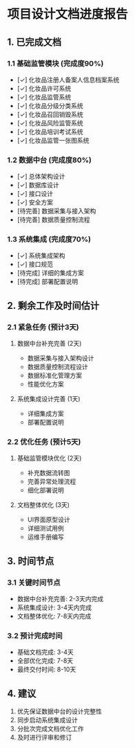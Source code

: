 # 项目设计文档进度报告

## 1. 已完成文档

### 1.1 基础监管模块 (完成度90%)
- [✓] 化妆品注册人备案人信息档案系统
- [✓] 化妆品许可系统
- [✓] 化妆品监管系统
- [✓] 化妆品分级分类系统
- [✓] 化妆品召回销毁系统
- [✓] 化妆品风险监管系统
- [✓] 化妆品培训考试系统
- [✓] 化妆品监管一张图系统

### 1.2 数据中台 (完成度80%)
- [✓] 总体架构设计
- [✓] 数据库设计
- [✓] 接口设计
- [✓] 安全方案
- [待完善] 数据采集与接入架构
- [待完善] 数据质量控制流程

### 1.3 系统集成 (完成度70%)
- [✓] 系统集成架构
- [✓] 接口规范
- [待完成] 详细的集成方案
- [待完成] 部署配置说明

## 2. 剩余工作及时间估计

### 2.1 紧急任务 (预计3天)
1. 数据中台补充完善 (2天)
   - 数据采集与接入架构设计
   - 数据质量控制流程设计
   - 数据标准化管理方案
   - 性能优化方案

2. 系统集成设计完善 (1天)
   - 详细集成方案
   - 部署配置说明

### 2.2 优化任务 (预计5天)
1. 基础监管模块优化 (2天)
   - 补充数据流转图
   - 完善异常处理流程
   - 细化部署说明

2. 文档整体优化 (3天)
   - UI界面原型设计
   - 详细测试用例
   - 运维手册编写

## 3. 时间节点

### 3.1 关键时间节点
- 数据中台补充完善: 2-3天内完成
- 系统集成设计: 3-4天内完成
- 文档整体优化: 7-8天内完成

### 3.2 预计完成时间
- 基础文档完成: 3-4天
- 全部优化完成: 7-8天
- 最终交付时间: 8-10天

## 4. 建议

1. 优先保证数据中台的设计完整性
2. 同步启动系统集成设计
3. 分批次完成文档优化工作
4. 及时进行评审和修订